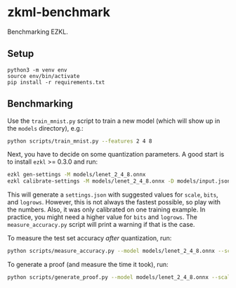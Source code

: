 # zkml-benchmark

Benchmarking EZKL.

## Setup

```
python3 -m venv env
source env/bin/activate
pip install -r requirements.txt
```

## Benchmarking

Use the `train_mnist.py` script to train a new model (which will show up in the `models` directory), e.g.:
```bash
python scripts/train_mnist.py --features 2 4 8
```

Next, you have to decide on some quantization parameters. A good start is to install `ezkl` >= 0.3.0 and run:
```bash
ezkl gen-settings -M models/lenet_2_4_8.onnx
ezkl calibrate-settings -M models/lenet_2_4_8.onnx -D models/input.json --target resources
```

This will generate a `settings.json` with suggested values for `scale`, `bits`, and `logrows`.
However, this is not always the fastest possible, so play with the numbers. Also, it was only calibrated on one training example.
In practice, you might need a higher value for `bits` and `logrows`.
The `measure_accuracy.py` script will print a warning if that is the case.

To measure the test set accuracy *after* quantization, run:
```bash
python scripts/measure_accuracy.py --model models/lenet_2_4_8.onnx --scale 4 --bits 15 --logrows 16
```

To generate a proof (and measure the time it took), run:

```bash
python scripts/generate_proof.py --model models/lenet_2_4_8.onnx --scale 4 --bits 15 --logrows 16
```
